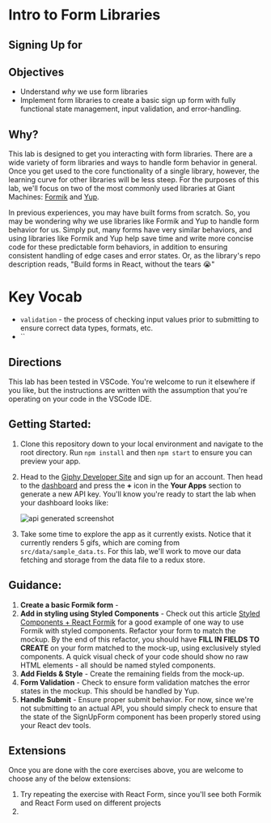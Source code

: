  # Intro to Form Libraries

## Signing Up for 

## Objectives

- Understand *why* we use form libraries
- Implement form libraries to create a basic sign up form with fully functional state management, input validation, and error-handling.

## Why?

This lab is designed to get you interacting with form libraries. There are a wide variety of form libraries and ways to handle form behavior in general. Once you get used to the core functionality of a single library, however, the learning curve for other libraries will be less steep. For the purposes of this lab, we'll focus on two of the most commonly used libraries at Giant Machines: [Formik](https://formik.org/) and [Yup](https://www.npmjs.com/package/yup). 

In previous experiences, you may have built forms from scratch. So, you may be wondering why we use libraries like Formik and Yup to handle form behavior for us. Simply put, many forms have very similar behaviors, and using libraries like Formik and Yup help save time and write more concise code for these predictable form behaviors, in addition to ensuring consistent handling of edge cases and error states. Or, as the library's repo description reads, "Build forms in React, without the tears 😭"

# Key Vocab

- `validation` - the process of checking input values prior to submitting to ensure correct data types, formats, etc.
- ``

## Directions

This lab has been tested in VSCode. You're welcome to run it elsewhere if you like, but the instructions are written with the assumption that you're operating on your code in the VSCode IDE.

## Getting Started:

1. Clone this repository down to your local environment and navigate to the root directory. Run `npm install` and then `npm start` to ensure you can preview your app.
1. Head to the [Giphy Developer Site](https://developers.giphy.com) and sign up for an account. Then head to the [dashboard](https://developers.giphy.com/dashboard/) and press the **+** icon in the **Your Apps** section to generate a new API key. You'll know you're ready to start the lab when your dashboard looks like:

   ![api generated screenshot](api_key_generated.jpg)

1. Take some time to explore the app as it currently exists. Notice that it currently renders 5 gifs, which are coming from `src/data/sample_data.ts`. For this lab, we'll work to move our data fetching and storage from the data file to a redux store.

## Guidance:

1. **Create a basic Formik form** - 
1. **Add in styling using Styled Components** - Check out this article [Styled Components + React Formik](https://medium.com/flyparakeet/react-formik-styled-components-add78b37971f) for a good example of one way to use Formik with styled components. Refactor your form to match the mockup. By the end of this refactor, you should have **FILL IN FIELDS TO CREATE** on your form matched to the mock-up, using exclusively styled components. A quick visual check of your code should show no raw HTML elements - all should be named styled components. 
1. **Add Fields & Style** - Create the remaining fields from the mock-up. 
1. **Form Validation** - Check to ensure form validation matches the error states in the mockup. This should be handled by Yup. 
1. **Handle Submit** -  Ensure proper submit behavior. For now, since we're not submitting to an actual API, you should simply check to ensure that the state of the SignUpForm component has been properly stored using your React dev tools. 

## Extensions
Once you are done with the core exercises above, you are welcome to choose any of the below extensions:
1. Try repeating the exercise with React Form, since you'll see both Formik and React Form used on different projects
1. 